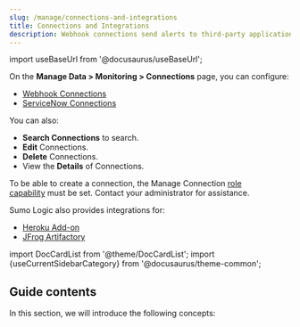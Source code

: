 ```yaml
---
slug: /manage/connections-and-integrations
title: Connections and Integrations
description: Webhook connections send alerts to third-party applications.
---
```


import useBaseUrl from '@docusaurus/useBaseUrl';

On the **Manage Data \> Monitoring \> Connections** page, you can configure:

* [Webhook Connections](/docs/manage/connections-and-integrations/webhook-connections)
* [ServiceNow Connections](/docs/manage/connections-and-integrations/servicenow)

You can also:

* **Search Connections** to search. 
* **Edit** Connections. 
* **Delete** Connections. 
* View the **Details** of Connections. 

To be able to create a connection, the Manage Connection [role capability](../users-and-roles/roles/role-capabilities.md) must be set. Contact your administrator for assistance.

Sumo Logic also provides integrations for:

* [Heroku Add-on](sumo-logic-heroku.md)
* [JFrog Artifactory](jfrog-artifactory-integration.md)

import DocCardList from '@theme/DocCardList';
import {useCurrentSidebarCategory} from '@docusaurus/theme-common';

## Guide contents

In this section, we will introduce the following concepts:

<DocCardList items={useCurrentSidebarCategory().items}/>
